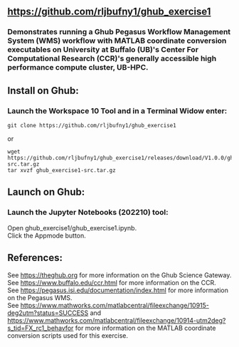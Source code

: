 ## https://github.com/rljbufny1/ghub_exercise1

### Demonstrates running a Ghub Pegasus Workflow Management System (WMS) workflow with MATLAB coordinate conversion executables on University at Buffalo (UB)'s Center For Computational Research (CCR)'s generally accessible high performance compute cluster, UB-HPC.

## Install on Ghub:

### Launch the Workspace 10 Tool and in a Terminal Widow enter:<br />

```
git clone https://github.com/rljbufny1/ghub_exercise1
```
or 
```
wget https://github.com/rljbufny1/ghub_exercise1/releases/download/V1.0.0/ghub_exercise1-src.tar.gz
tar xvzf ghub_exercise1-src.tar.gz
```

## Launch on Ghub:

### Launch  the Jupyter Notebooks (202210) tool:<br />

Open ghub_exercise1/ghub_exercise1.ipynb.<br />
Click the Appmode button.<br />

## References:

See https://theghub.org for more information on the Ghub Science Gateway.<br /> 
See https://www.buffalo.edu/ccr.html for more information on the CCR.<br />
See https://pegasus.isi.edu/documentation/index.html for more information on the Pegasus WMS.<br /> 
See https://www.mathworks.com/matlabcentral/fileexchange/10915-deg2utm?status=SUCCESS and https://www.mathworks.com/matlabcentral/fileexchange/10914-utm2deg?s_tid=FX_rc1_behavfor for more information on the MATLAB coordinate conversion scripts used for this exercise.

